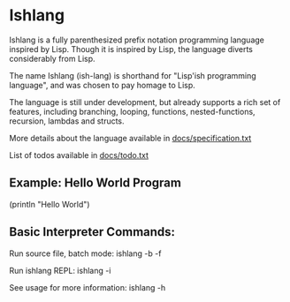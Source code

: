 # Ishlang
Ishlang is a fully parenthesized prefix notation programming language inspired by Lisp. Though it is inspired by Lisp, the language diverts considerably from Lisp.

The name Ishlang (ish-lang) is shorthand for "Lisp'ish programming language", and was chosen to pay homage to Lisp.

The language is still under development, but already supports a rich set of features, including branching, looping, functions, nested-functions, recursion, lambdas and structs.

More details about the language available in [docs/specification.txt](docs/specification.txt)

List of todos available in [docs/todo.txt](docs/todo.txt)

## Example: Hello World Program
(println "Hello World")

## Basic Interpreter Commands:
Run source file, batch mode:
    ishlang -b -f <filename>

Run ishlang REPL:
    ishlang -i

See usage for more information:
    ishlang -h

